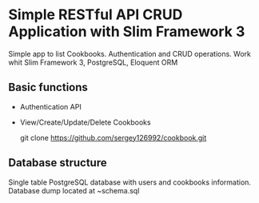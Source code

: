 # Simple RESTful API CRUD  Application with Slim Framework 3 

Simple app to list Cookbooks. Authentication and CRUD operations. 
Work whit Slim Framework 3, PostgreSQL, Eloquent ORM

## Basic functions
* Authentication API
* View/Create/Update/Delete Cookbooks


    git clone https://github.com/sergey126992/cookbook.git
    
## Database structure
Single table PostgreSQL database with users and cookbooks information.
Database dump located at ~schema.sql
